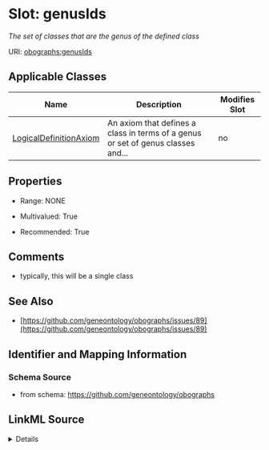 

# Slot: genusIds


_The set of classes that are the genus of the defined class_



URI: [obographs:genusIds](https://github.com/geneontology/obographs/genusIds)



<!-- no inheritance hierarchy -->





## Applicable Classes

| Name | Description | Modifies Slot |
| --- | --- | --- |
| [LogicalDefinitionAxiom](LogicalDefinitionAxiom.md) | An axiom that defines a class in terms of a genus or set of genus classes and... |  no  |







## Properties

* Range: NONE

* Multivalued: True

* Recommended: True





## Comments

* typically, this will be a single class

## See Also

* [https://github.com/geneontology/obographs/issues/89](https://github.com/geneontology/obographs/issues/89)

## Identifier and Mapping Information







### Schema Source


* from schema: https://github.com/geneontology/obographs




## LinkML Source

<details>
```yaml
name: genusIds
description: The set of classes that are the genus of the defined class
comments:
- typically, this will be a single class
from_schema: https://github.com/geneontology/obographs
see_also:
- https://github.com/geneontology/obographs/issues/89
rank: 1000
multivalued: true
alias: genusIds
owner: LogicalDefinitionAxiom
domain_of:
- LogicalDefinitionAxiom
recommended: true

```
</details>